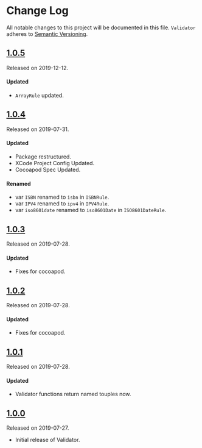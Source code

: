 # Change Log
All notable changes to this project will be documented in this file.
`Validator` adheres to [Semantic Versioning](https://semver.org/).

## [1.0.5](https://github.com/smbhuin/Validator/releases/tag/1.0.5)
Released on 2019-12-12.

#### Updated
- `ArrayRule` updated.

## [1.0.4](https://github.com/smbhuin/Validator/releases/tag/1.0.4)
Released on 2019-07-31.

#### Updated
- Package restructured.
- XCode Project Config Updated.
- Cocoapod Spec Updated.

#### Renamed
- var `ISBN` renamed to `isbn` in `ISBNRule`.
- var `IPV4` renamed to `ipv4` in `IPV4Rule`.
- var `iso8601date` renamed to `iso8601Date` in `ISO8601DateRule`.

## [1.0.3](https://github.com/smbhuin/Validator/releases/tag/1.0.3)
Released on 2019-07-28.

#### Updated
- Fixes for cocoapod.

## [1.0.2](https://github.com/smbhuin/Validator/releases/tag/1.0.2)
Released on 2019-07-28.

#### Updated
- Fixes for cocoapod.

## [1.0.1](https://github.com/smbhuin/Validator/releases/tag/1.0.1)
Released on 2019-07-28.

#### Updated
- Validator functions return named touples now.

## [1.0.0](https://github.com/smbhuin/Validator/releases/tag/1.0.0)
Released on 2019-07-27.

- Initial release of Validator.
